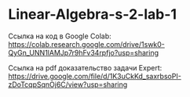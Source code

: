# Linear-Algebra-s-2-lab-1

Ссылка на код в Google Colab:
https://colab.research.google.com/drive/1swk0-QyGn_UNN1lAMJp7r9hFv34rpfjo?usp=sharing

Ссылка на pdf доказательство задачи Expert:
https://drive.google.com/file/d/1K3uCkKd_saxrbsoPI-zDoTcqpSqnOj6C/view?usp=sharing
